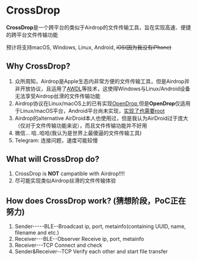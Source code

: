 # CrossDrop

**CrossDrop**是一个跨平台的类似于Airdrop的文件传输工具，旨在实现高速、便捷的跨平台文件传输功能

预计将支持macOS, Windows, Linux, Android, ~~iOS(因为我没有iPhone)~~

## Why CrossDrop?

1. 众所周知，Airdrop是Apple生态内非常方便的文件传输工具，但是Airdrop并非开放协议，且运用了[AWDL](https://owlink.org/wiki/)等技术，这使得Windows与Linux/Android设备无法享受Airdrop丝滑的文件传输功能
2. Airdrop协议在Linux/macOS上的已有实现[OpenDrop](https://github.com/seemoo-lab/opendrop),但是**OpenDrop**仅适用于Linux/macOS平台，Android平台尚未实现，[实现了也需要root](https://github.com/seemoo-lab/opendrop/issues/9)
3. Airdrop的alternative AirDroid本人也使用过，但是我认为AirDroid过于庞大（仅对于文件传输功能来说），而且文件传输功能并不好用
4. 微信... 哈..哈哈(我认为是世界上最傻逼的文件传输工具)
5. Telegram: 连接问题，速度可能较慢

## What will CrossDrop do?

1. CrossDrop is **NOT** campatible with Airdrop!!!!
2. 尽可能实现类似Airdrop丝滑的文件传输体验

## How does CrossDrop work? (猜想阶段，PoC正在努力)

1. Sender-----BLE--Broadcast ip, port, metainfo(containing UUID, name, filename and etc.)
2. Receiver---BLE--Observer  Receive ip, port, metainfo
3. Receiver---TCP            Connect and check
4. Sender&Receiver--TCP      Verify each other and start file transfer



